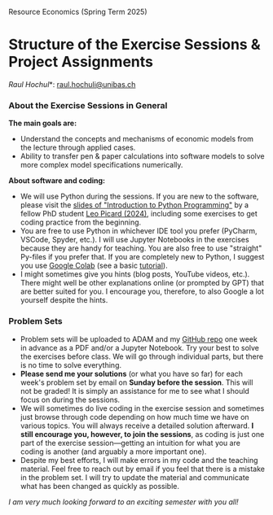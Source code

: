

Resource Economics (Spring Term 2025)

# Structure of the Exercise Sessions & Project Assignments

*Raul Hochul**: [raul.hochuli@unibas.ch](mailto:raul.hochuli@unibas.ch)


### About the Exercise Sessions in General

**The main goals are:**
- Understand the concepts and mechanisms of economic models from the lecture through applied cases.
- Ability to transfer pen & paper calculations into software models to solve more complex model specifications numerically.
  
**About software and coding:**
- We will use Python during the sessions. If you are new to the software, please visit the [slides of "Introduction to Python Programming"](https://github.com/leops95/intro_to_python/blob/master/intro_to_python_HS2024.pdf) by a fellow PhD student [Leo Picard (2024)](https://github.com/leops95/intro_to_python/tree/master), including some exercises to get coding practice from the beginning.
- You are free to use Python in whichever IDE tool you prefer (PyCharm, VSCode, Spyder, etc.). I will use Jupyter Notebooks in the exercises because they are handy for teaching. You are also free to use "straight" Py-files if you prefer that. If you are completely new to Python, I suggest you use [Google Colab](https://www.youtube.com/watch?v=gfK2LpkUKac) (see a basic [tutorial](https://www.youtube.com/watch?v=gfK2LpkUKac)).
- I might sometimes give you hints (blog posts, YouTube videos, etc.). There might well be other explanations online (or prompted by GPT) that are better suited for you. I encourage you, therefore, to also Google a lot yourself despite the hints.


### Problem Sets

- Problem sets will be uploaded to ADAM and my [GitHub repo](https://github.com/raulhochuliunibas/ResEcon_FS25) one week in advance as a PDF and/or a Jupyter Notebook. Try your best to solve the exercises before class. We will go through individual parts, but there is no time to solve everything.
- **Please send me your solutions** (or what you have so far) for each week's problem set by email on **Sunday before the session**. This will not be graded! It is simply an assistance for me to see what I should focus on during the sessions.
- We will sometimes do live coding in the exercise session and sometimes just browse through code depending on how much time we have on various topics. You will always receive a detailed solution afterward. **I still encourage you, however, to join the sessions**, as coding is just one part of the exercise session—getting an intuition for what you are coding is another (and arguably a more important one).
- Despite my best efforts, I will make errors in my code and the teaching material. Feel free to reach out by email if you feel that there is a mistake in the problem set. I will try to update the material and communicate what has been changed as quickly as possible.


*I am very much looking forward to an exciting semester with you all!*

